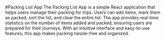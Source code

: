 #Packing List App
The Packing List App is a simple React application that helps users manage their packing for trips. Users can add items, mark them as packed, sort the list, and clear the entire list. The app provides real-time statistics on the number of items added and packed, ensuring users are prepared for their journeys. With an intuitive interface and easy-to-use features, this app makes packing hassle-free and organized.
